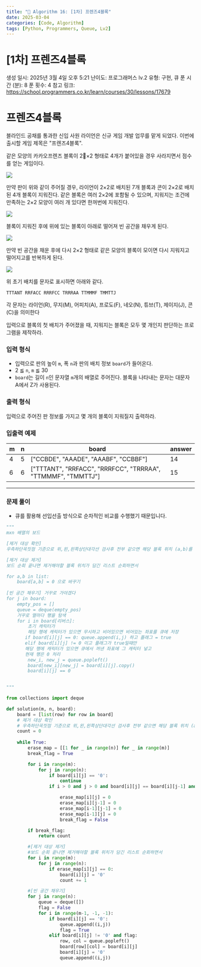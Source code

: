 ```yaml
---
title: "🧠 Algorithm 16: [1차] 프렌즈4블록"
date: 2025-03-04
categories: [Code, Algorithm]
tags: [Python, Programmers, Queue, Lv2]
---
```


# [1차] 프렌즈4블록

생성 일시: 2025년 3월 4일 오후 5:21
난이도: 프로그래머스 lv.2
유형: 구현, 큐
푼 시간 (분): 8
푼 횟수: 4
참고 링크: https://school.programmers.co.kr/learn/courses/30/lessons/17679

# **프렌즈4블록**

블라인드 공채를 통과한 신입 사원 라이언은 신규 게임 개발 업무를 맡게 되었다. 이번에 출시할 게임 제목은 "프렌즈4블록".

같은 모양의 카카오프렌즈 블록이 2×2 형태로 4개가 붙어있을 경우 사라지면서 점수를 얻는 게임이다.

![](http://t1.kakaocdn.net/welcome2018/pang1.png)

만약 판이 위와 같이 주어질 경우, 라이언이 2×2로 배치된 7개 블록과 콘이 2×2로 배치된 4개 블록이 지워진다. 같은 블록은 여러 2×2에 포함될 수 있으며, 지워지는 조건에 만족하는 2×2 모양이 여러 개 있다면 한꺼번에 지워진다.

![](http://t1.kakaocdn.net/welcome2018/pang2.png)

블록이 지워진 후에 위에 있는 블록이 아래로 떨어져 빈 공간을 채우게 된다.

![](http://t1.kakaocdn.net/welcome2018/pang3.png)

만약 빈 공간을 채운 후에 다시 2×2 형태로 같은 모양의 블록이 모이면 다시 지워지고 떨어지고를 반복하게 된다.

![](http://t1.kakaocdn.net/welcome2018/pang4.png)

위 초기 배치를 문자로 표시하면 아래와 같다.

`TTTANT
RRFACC
RRRFCC
TRRRAA
TTMMMF
TMMTTJ`

각 문자는 라이언(R), 무지(M), 어피치(A), 프로도(F), 네오(N), 튜브(T), 제이지(J), 콘(C)을 의미한다

입력으로 블록의 첫 배치가 주어졌을 때, 지워지는 블록은 모두 몇 개인지 판단하는 프로그램을 제작하라.

### **입력 형식**

- 입력으로 판의 높이 `m`, 폭 `n`과 판의 배치 정보 `board`가 들어온다.
- 2 ≦ `n`, `m` ≦ 30
- `board`는 길이 `n`인 문자열 `m`개의 배열로 주어진다. 블록을 나타내는 문자는 대문자 A에서 Z가 사용된다.

### **출력 형식**

입력으로 주어진 판 정보를 가지고 몇 개의 블록이 지워질지 출력하라.

### **입출력 예제**

| m | n | board | answer |
| --- | --- | --- | --- |
| 4 | 5 | ["CCBDE", "AAADE", "AAABF", "CCBBF"] | 14 |
| 6 | 6 | ["TTTANT", "RRFACC", "RRRFCC", "TRRRAA", "TTMMMF", "TMMTTJ"] | 15 |

---

### 문제 풀이

- 큐를 활용해 선입선출 방식으로 순차적인 비교를 수행했기 때문입니다.

```python
"""
mxn 배열의 보드

[제거 대상 확인]
우측하단꼭짓점 기준으로 위,왼,왼쪽상단대각선 검사후 전부 같으면 해당 블록 위치 (a,b)를 리스트에 저장

[제거 대상 제거]
보드 순회 끝나면 제거해야할 블록 위치가 담긴 리스트 순회하면서 

for a,b in list:
    board[a,b] = 0 으로 바꾸기
    
[빈 공간 채우기] 거꾸로 가야겠다
for j in board:
    empty_pos = []
    queue = deque(empty_pos)
    거꾸로 열마다 행을 탐색
    for i in board[리버스]:
        초기 캐릭터가 
        해당 행에 캐릭터가 있으면 무시하고 비어있으면 비어있는 좌표를 큐에 저장
       if board[i][j] == 0: queue.append(i,j) 하고 플래그 = true
       elif board[i][j] != 0 이고 플래그가 true일때만
       해당 행에 캐릭터가 있으면 큐에서 꺼낸 좌표에 그 캐릭터 넣고
       현재 행은 0 처리
        new_i, new_j = queue.popleft()
        board[new_i][new_j] = board[i][j].copy()
        board[i][j] == 0
       

"""

from collections import deque

def solution(m, n, board):
    board = [list(row) for row in board]
    # 제거 대상 확인
    # 우측하단꼭짓점 기준으로 위,왼,왼쪽상단대각선 검사후 전부 같으면 해당 블록 위치 (a,b)를 리스트에 저장
    count = 0
    
    while True:
        erase_map = [[1 for _ in range(n)] for _ in range(m)]
        break_flag = True

        for i in range(m):
            for j in range(n):
                if board[i][j] == '0':
                    continue
                if i > 0 and j > 0 and board[i][j] == board[i][j-1] and board[i][j] == board[i-1][j-1] and board[i][j] == board[i-1][j]:

                    erase_map[i][j] = 0
                    erase_map[i][j-1] = 0
                    erase_map[i-1][j-1] = 0
                    erase_map[i-1][j] = 0
                    break_flag = False

        if break_flag:
            return count

        #[제거 대상 제거]
        #보드 순회 끝나면 제거해야할 블록 위치가 담긴 리스트 순회하면서 
        for i in range(m):
            for j in range(n):
                if erase_map[i][j] == 0:
                    board[i][j] = '0'
                    count += 1

        #[빈 공간 채우기]
        for j in range(n):
            queue = deque([])
            flag = False
            for i in range(m-1, -1, -1):
                if board[i][j] == '0':
                    queue.append((i,j))
                    flag = True
                elif board[i][j] != '0' and flag:
                    row, col = queue.popleft()
                    board[row][col] = board[i][j]
                    board[i][j] = '0'
                    queue.append((i,j))
```